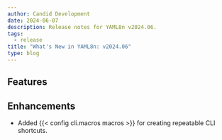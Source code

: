 ```yaml
---
author: Candid Development
date: 2024-06-07
description: Release notes for YAML8n v2024.06.
tags:
  - release
title: "What's New in YAML8n: v2024.06"
type: blog
---
```


## Features

## Enhancements

- Added {{< config cli.macros macros >}} for creating repeatable CLI shortcuts.
